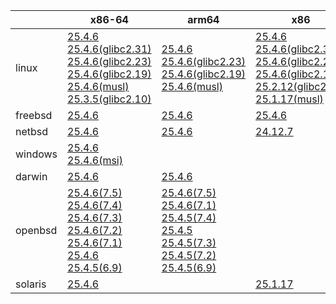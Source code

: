 ||x86-64|arm64|x86|ppc64le|armv7|armel|
| --- | --- | --- | --- | --- | --- | --- |
|linux|[25.4.6](https://github.com/roswell/sbcl_head/releases/download/25.4.6/sbcl-25.4.6-x86-64-linux-binary.tar.bz2)<br />[25.4.6(glibc2.31)](https://github.com/roswell/sbcl_head/releases/download/25.4.6/sbcl-25.4.6-x86-64-linux-glibc2.31-binary.tar.bz2)<br />[25.4.6(glibc2.23)](https://github.com/roswell/sbcl_head/releases/download/25.4.6/sbcl-25.4.6-x86-64-linux-glibc2.23-binary.tar.bz2)<br />[25.4.6(glibc2.19)](https://github.com/roswell/sbcl_head/releases/download/25.4.6/sbcl-25.4.6-x86-64-linux-glibc2.19-binary.tar.bz2)<br />[25.4.6(musl)](https://github.com/roswell/sbcl_head/releases/download/25.4.6/sbcl-25.4.6-x86-64-linux-musl-binary.tar.bz2)<br />[25.3.5(glibc2.10)](https://github.com/roswell/sbcl_head/releases/download/25.3.5/sbcl-25.3.5-x86-64-linux-glibc2.10-binary.tar.bz2)<br />|[25.4.6](https://github.com/roswell/sbcl_head/releases/download/25.4.6/sbcl-25.4.6-arm64-linux-binary.tar.bz2)<br />[25.4.6(glibc2.23)](https://github.com/roswell/sbcl_head/releases/download/25.4.6/sbcl-25.4.6-arm64-linux-glibc2.23-binary.tar.bz2)<br />[25.4.6(glibc2.19)](https://github.com/roswell/sbcl_head/releases/download/25.4.6/sbcl-25.4.6-arm64-linux-glibc2.19-binary.tar.bz2)<br />[25.4.6(musl)](https://github.com/roswell/sbcl_head/releases/download/25.4.6/sbcl-25.4.6-arm64-linux-musl-binary.tar.bz2)<br />|[25.4.6](https://github.com/roswell/sbcl_head/releases/download/25.4.6/sbcl-25.4.6-x86-linux-binary.tar.bz2)<br />[25.4.6(glibc2.31)](https://github.com/roswell/sbcl_head/releases/download/25.4.6/sbcl-25.4.6-x86-linux-glibc2.31-binary.tar.bz2)<br />[25.4.6(glibc2.23)](https://github.com/roswell/sbcl_head/releases/download/25.4.6/sbcl-25.4.6-x86-linux-glibc2.23-binary.tar.bz2)<br />[25.4.6(glibc2.19)](https://github.com/roswell/sbcl_head/releases/download/25.4.6/sbcl-25.4.6-x86-linux-glibc2.19-binary.tar.bz2)<br />[25.2.12(glibc2.10)](https://github.com/roswell/sbcl_head/releases/download/25.2.12/sbcl-25.2.12-x86-linux-glibc2.10-binary.tar.bz2)<br />[25.1.17(musl)](https://github.com/roswell/sbcl_head/releases/download/25.1.17/sbcl-25.1.17-x86-linux-musl-binary.tar.bz2)<br />|[25.4.6](https://github.com/roswell/sbcl_head/releases/download/25.4.6/sbcl-25.4.6-ppc64le-linux-binary.tar.bz2)<br />[25.4.6(glibc2.19)](https://github.com/roswell/sbcl_head/releases/download/25.4.6/sbcl-25.4.6-ppc64le-linux-glibc2.19-binary.tar.bz2)<br />[25.4.5(glibc2.23)](https://github.com/roswell/sbcl_head/releases/download/25.4.5/sbcl-25.4.5-ppc64le-linux-glibc2.23-binary.tar.bz2)<br />|[25.4.5](https://github.com/roswell/sbcl_head/releases/download/25.4.5/sbcl-25.4.5-armv7-linux-binary.tar.bz2)<br />|[25.1.17](https://github.com/roswell/sbcl_head/releases/download/25.1.17/sbcl-25.1.17-armel-linux-binary.tar.bz2)<br />|
|freebsd|[25.4.6](https://github.com/roswell/sbcl_head/releases/download/25.4.6/sbcl-25.4.6-x86-64-freebsd-binary.tar.bz2)<br />|[25.4.6](https://github.com/roswell/sbcl_head/releases/download/25.4.6/sbcl-25.4.6-arm64-freebsd-binary.tar.bz2)<br />|[25.4.6](https://github.com/roswell/sbcl_head/releases/download/25.4.6/sbcl-25.4.6-x86-freebsd-binary.tar.bz2)<br />||||
|netbsd|[25.4.6](https://github.com/roswell/sbcl_head/releases/download/25.4.6/sbcl-25.4.6-x86-64-netbsd-binary.tar.bz2)<br />|[25.4.6](https://github.com/roswell/sbcl_head/releases/download/25.4.6/sbcl-25.4.6-arm64-netbsd-binary.tar.bz2)<br />|[24.12.7](https://github.com/roswell/sbcl_head/releases/download/24.12.7/sbcl-24.12.7-x86-netbsd-binary.tar.bz2)<br />||||
|windows|[25.4.6](https://github.com/roswell/sbcl_head/releases/download/25.4.6/sbcl-25.4.6-x86-64-windows-binary.tar.bz2)<br />[25.4.6(msi)](https://github.com/roswell/sbcl_head/releases/download/25.4.6/sbcl-25.4.6-x86-64-windows-binary.msi)<br />||||||
|darwin|[25.4.6](https://github.com/roswell/sbcl_head/releases/download/25.4.6/sbcl-25.4.6-x86-64-darwin-binary.tar.bz2)<br />|[25.4.6](https://github.com/roswell/sbcl_head/releases/download/25.4.6/sbcl-25.4.6-arm64-darwin-binary.tar.bz2)<br />|||||
|openbsd|[25.4.6(7.5)](https://github.com/roswell/sbcl_head/releases/download/25.4.6/sbcl-25.4.6-x86-64-openbsd-7.5-binary.tar.bz2)<br />[25.4.6(7.4)](https://github.com/roswell/sbcl_head/releases/download/25.4.6/sbcl-25.4.6-x86-64-openbsd-7.4-binary.tar.bz2)<br />[25.4.6(7.3)](https://github.com/roswell/sbcl_head/releases/download/25.4.6/sbcl-25.4.6-x86-64-openbsd-7.3-binary.tar.bz2)<br />[25.4.6(7.2)](https://github.com/roswell/sbcl_head/releases/download/25.4.6/sbcl-25.4.6-x86-64-openbsd-7.2-binary.tar.bz2)<br />[25.4.6(7.1)](https://github.com/roswell/sbcl_head/releases/download/25.4.6/sbcl-25.4.6-x86-64-openbsd-7.1-binary.tar.bz2)<br />[25.4.6](https://github.com/roswell/sbcl_head/releases/download/25.4.6/sbcl-25.4.6-x86-64-openbsd-binary.tar.bz2)<br />[25.4.5(6.9)](https://github.com/roswell/sbcl_head/releases/download/25.4.5/sbcl-25.4.5-x86-64-openbsd-6.9-binary.tar.bz2)<br />|[25.4.6(7.5)](https://github.com/roswell/sbcl_head/releases/download/25.4.6/sbcl-25.4.6-arm64-openbsd-7.5-binary.tar.bz2)<br />[25.4.6(7.1)](https://github.com/roswell/sbcl_head/releases/download/25.4.6/sbcl-25.4.6-arm64-openbsd-7.1-binary.tar.bz2)<br />[25.4.5(7.4)](https://github.com/roswell/sbcl_head/releases/download/25.4.5/sbcl-25.4.5-arm64-openbsd-7.4-binary.tar.bz2)<br />[25.4.5](https://github.com/roswell/sbcl_head/releases/download/25.4.5/sbcl-25.4.5-arm64-openbsd-binary.tar.bz2)<br />[25.4.5(7.3)](https://github.com/roswell/sbcl_head/releases/download/25.4.5/sbcl-25.4.5-arm64-openbsd-7.3-binary.tar.bz2)<br />[25.4.5(7.2)](https://github.com/roswell/sbcl_head/releases/download/25.4.5/sbcl-25.4.5-arm64-openbsd-7.2-binary.tar.bz2)<br />[25.4.5(6.9)](https://github.com/roswell/sbcl_head/releases/download/25.4.5/sbcl-25.4.5-arm64-openbsd-6.9-binary.tar.bz2)<br />|||||
|solaris|[25.4.6](https://github.com/roswell/sbcl_head/releases/download/25.4.6/sbcl-25.4.6-x86-64-solaris-binary.tar.bz2)<br />||[25.1.17](https://github.com/roswell/sbcl_head/releases/download/25.1.17/sbcl-25.1.17-x86-solaris-binary.tar.bz2)<br />||||
